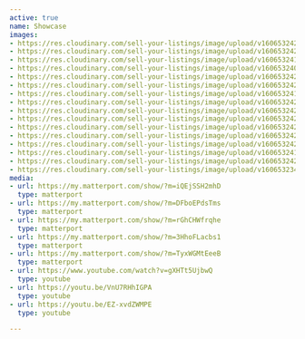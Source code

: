 ```yaml
---
active: true
name: Showcase
images:
- https://res.cloudinary.com/sell-your-listings/image/upload/v1606532422/image/upload/dsc09964-edited_xnwcqu.png
- https://res.cloudinary.com/sell-your-listings/image/upload/v1606532421/image/upload/dsc09865-hdr-edit-edited_zj7rwk.png
- https://res.cloudinary.com/sell-your-listings/image/upload/v1606532417/image/upload/dsc09798-hdr-edited_q7agrh.jpg
- https://res.cloudinary.com/sell-your-listings/image/upload/v1606532403/image/upload/dsc09624-edit-edited_acgvin.jpg
- https://res.cloudinary.com/sell-your-listings/image/upload/v1606532424/image/upload/dsc05839-hdr-edited_dkrni2.jpg
- https://res.cloudinary.com/sell-your-listings/image/upload/v1606532424/image/upload/dsc05726-edit-edited_vcm1pr.jpg
- https://res.cloudinary.com/sell-your-listings/image/upload/v1606532419/image/upload/dsc04525-edit-edited_uiwc3a.jpg
- https://res.cloudinary.com/sell-your-listings/image/upload/v1606532421/image/upload/dsc04358-edited_mh6ric.png
- https://res.cloudinary.com/sell-your-listings/image/upload/v1606532423/image/upload/dsc04229-edit-edited_pox6g5.png
- https://res.cloudinary.com/sell-your-listings/image/upload/v1606532424/image/upload/dsc04099_zfy4qf.jpg
- https://res.cloudinary.com/sell-your-listings/image/upload/v1606532423/image/upload/dsc03415-edited_z35qdf.png
- https://res.cloudinary.com/sell-your-listings/image/upload/v1606532422/image/upload/dsc03328-edit-edited_r7iaxs.png
- https://res.cloudinary.com/sell-your-listings/image/upload/v1606532423/image/upload/dsc03199-edit-edited_oaukcm.png
- https://res.cloudinary.com/sell-your-listings/image/upload/v1606532419/image/upload/dsc02283-edited_hdjv0j.jpg
- https://res.cloudinary.com/sell-your-listings/image/upload/v1606532424/image/upload/dsc00335-hdr-edited-paint_mw7szz.png
- https://res.cloudinary.com/sell-your-listings/image/upload/v1606532344/image/upload/dsc00280-hdr-edited_ngtrld.png
media:
- url: https://my.matterport.com/show/?m=iQEjSSH2mhD
  type: matterport
- url: https://my.matterport.com/show/?m=DFboEPdsTms
  type: matterport
- url: https://my.matterport.com/show/?m=rGhCHWfrqhe
  type: matterport
- url: https://my.matterport.com/show/?m=3HhoFLacbs1
  type: matterport
- url: https://my.matterport.com/show/?m=TyxWGMtEeeB
  type: matterport
- url: https://www.youtube.com/watch?v=gXHTt5UjbwQ
  type: youtube
- url: https://youtu.be/VnU7RHhIGPA
  type: youtube
- url: https://youtu.be/EZ-xvdZWMPE
  type: youtube

---
```

